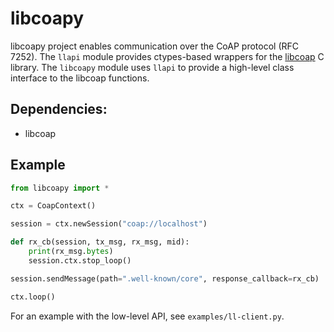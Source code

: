 libcoapy
========

libcoapy project enables communication over the CoAP protocol (RFC 7252). The
`llapi` module provides ctypes-based wrappers for the [libcoap](https://libcoap.net/)
C library. The `libcoapy` module uses `llapi` to provide a high-level class interface
to the libcoap functions.

Dependencies:
-------------

 - libcoap

Example
-------

```python
from libcoapy import *

ctx = CoapContext()

session = ctx.newSession("coap://localhost")

def rx_cb(session, tx_msg, rx_msg, mid):
	print(rx_msg.bytes)
	session.ctx.stop_loop()

session.sendMessage(path=".well-known/core", response_callback=rx_cb)

ctx.loop()
```

For an example with the low-level API, see `examples/ll-client.py`.
